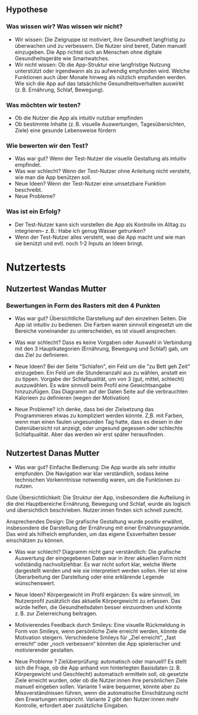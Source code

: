 ## Hypothese ##
 ### Was wissen wir? Was wissen wir nicht? ###
 * Wir wissen:
Die Zielgruppe ist motiviert, ihre Gesundheit langfristig zu überwachen und zu verbessern.
Die Nutzer sind bereit, Daten manuell einzugeben.
Die App richtet sich an Menschen ohne digitale Gesundheitsgeräte wie Smartwatches.
* Wir nicht wissen:
Ob die App-Struktur eine langfristige Nutzung unterstützt oder irgendwann als zu aufwendig     empfunden wird.
Welche Funktionen auch über Monate hinweg als nützlich empfunden werden.
Wie sich die App auf das tatsächliche Gesundheitsverhalten auswirkt (z. B. Ernährung, Schlaf, Bewegung).
### Was möchten wir testen? ###
* Ob die Nutzer die App als intuitiv nutzbar empfinden
* Ob bestimmte Inhalte (z. B. visuelle Auswertungen, Tagesübersichten, Ziele) eine gesunde Lebensweise fördern
### Wie bewerten wir den Test? ###
* Was war gut? Wenn der Test-Nutzer die visuelle Gestaltung als intuitiv empfindet.
* Was war schlecht? Wenn der Test-Nutzer ohne Anleitung nicht versteht, wie man die App benützen soll.
* Neue Ideen? Wenn der Test-Nutzer eine umsetzbare Funktion beschreibt.
* Neue Probleme? 
### Was ist ein Erfolg? ###
* Der Test-Nutzer kann sich vorstellen die App als Kontrolle im Alltag zu integrieren– z. B.: Habe ich genug Wasser getrunken?
* Wenn der Test-Nutzer alles versteht, was die App macht und wie man sie benützt und evtl. noch 1-2 Inputs an Ideen bringt.

# Nutzertests #

## Nutzertest Wandas Mutter ##
### Bewertungen in Form des Rasters mit den 4 Punkten ###
* Was war gut?
Übersichtliche Darstellung auf den einzelnen Seiten.
Die App ist intuitiv zu bedienen.
Die Farben waren sinnvoll eingesetzt um die Bereiche voneinander zu unterscheiden, es ist visuell ansprechen.

* Was war schlecht?
Dass es keine Vorgaben oder Auswahl in Verbindung mit den 3 Hauptkategorien (Ernährung, Bewegung und Schlaf) gab, um das Ziel zu definieren.

* Neue Ideen?
Bei der Seite "Schlafen", ein Feld um die "zu Bett geh Zeit" einzugeben.
Ein Feld um die Stundenanzahl aus zu wählen, anstatt ein zu tippen.
Vorgabe der Schlafqualität, um von 3 (gut, mittel, schlecht) auszuwählen.
Es wäre sinnvoll beim Profil eine Gewichtsangabe hinzuzufügen.
Das Diagramm auf der Daten Seite auf die verbrauchten Kalorieen  zu definieren (wegen der Motivation)

* Neue Probleme?
Ich denke, dass bei der Zielsetzung das Programmieren etwas zu kompliziert werden könnte. Z,B. mit Farben, wenn man einen faulen ungesunden Tag hatte, dass es diesen in der Datenübersicht rot anzeigt, oder ungesund gegessen oder schlechte Schlafqualität. Aber das werden wir erst später herausfinden.

## Nutzertest Danas Mutter ##
* Was war gut?
Einfache Bedienung:
Die App wurde als sehr intuitiv empfunden. Die Navigation war klar verständlich, sodass keine technischen Vorkenntnisse notwendig waren, um die Funktionen zu nutzen.

Gute Übersichtlichkeit:
Die Struktur der App, insbesondere die Aufteilung in die drei Hauptbereiche Ernährung, Bewegung und Schlaf, wurde als logisch und übersichtlich beschrieben. Nutzer:innen finden sich schnell zurecht.

Ansprechendes Design:
Die grafische Gestaltung wurde positiv erwähnt, insbesondere die Darstellung der Ernährung mit einer Ernährungspyramide. Das wird als hilfreich empfunden, um das eigene Essverhalten besser einschätzen zu können.

* Was war schlecht?
Diagramm nicht ganz verständlich:
Die grafische Auswertung der eingegebenen Daten war in ihrer aktuellen Form nicht vollständig nachvollziehbar. Es war nicht sofort klar, welche Werte dargestellt werden und wie sie interpretiert werden sollen. Hier ist eine Überarbeitung der Darstellung oder eine erklärende Legende wünschenswert.

* Neue Ideen?
Körpergewicht im Profil ergänzen:
Es wäre sinnvoll, im Nutzerprofil zusätzlich das aktuelle Körpergewicht zu erfassen. Das würde helfen, die Gesundheitsdaten besser einzuordnen und könnte z. B. zur Zielerreichung beitragen.

* Motivierendes Feedback durch Smileys:
Eine visuelle Rückmeldung in Form von Smileys, wenn persönliche Ziele erreicht werden, könnte die Motivation steigern. Verschiedene Smileys für „Ziel erreicht“, „fast erreicht“ oder „noch verbessern“ könnten die App spielerischer und motivierender gestalten.

* Neue Probleme ?
Zielüberprüfung: automatisch oder manuell?
Es stellt sich die Frage, ob die App anhand von hinterlegten Basisdaten (z. B. Körpergewicht und Geschlecht) automatisch ermitteln soll, ob gesetzte Ziele erreicht wurden, oder ob die Nutzer:innen ihre persönlichen Ziele manuell eingeben sollen.
Variante 1 wäre bequemer, könnte aber zu Missverständnissen führen, wenn die automatische Einschätzung nicht den Erwartungen entspricht.
Variante 2 gibt den Nutzer:innen mehr Kontrolle, erfordert aber zusätzliche Eingaben.


